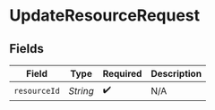# UpdateResourceRequest


## Fields

| Field              | Type               | Required           | Description        |
| ------------------ | ------------------ | ------------------ | ------------------ |
| `resourceId`       | *String*           | :heavy_check_mark: | N/A                |